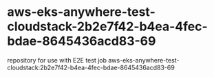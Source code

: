 # aws-eks-anywhere-test-cloudstack-2b2e7f42-b4ea-4fec-bdae-8645436acd83-69
repository for use with E2E test job aws-eks-anywhere-test-cloudstack:2b2e7f42-b4ea-4fec-bdae-8645436acd83-69
